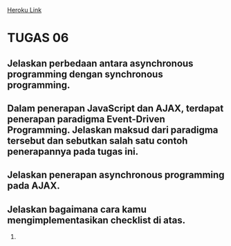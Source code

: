 [Heroku Link](https://tugasduapbpraihankusui.herokuapp.com/todolist/)

# TUGAS 06

## Jelaskan perbedaan antara asynchronous programming dengan synchronous programming.
  
## Dalam penerapan JavaScript dan AJAX, terdapat penerapan paradigma Event-Driven Programming. Jelaskan maksud dari paradigma tersebut dan sebutkan salah satu contoh penerapannya pada tugas ini.

## Jelaskan penerapan asynchronous programming pada AJAX.

## Jelaskan bagaimana cara kamu mengimplementasikan checklist di atas.
1. 
